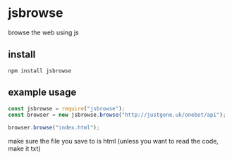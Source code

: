 # jsbrowse
browse the web using js

## install
`npm install jsbrowse`

## example usage
```js
const jsbrowse = require("jsbrowse");
const browser = new jsbrowse.browse("http://justgone.uk/onebot/api");

browser.browse("index.html");
```

make sure the file you save to is html (unless you want to read the code, make it txt)
